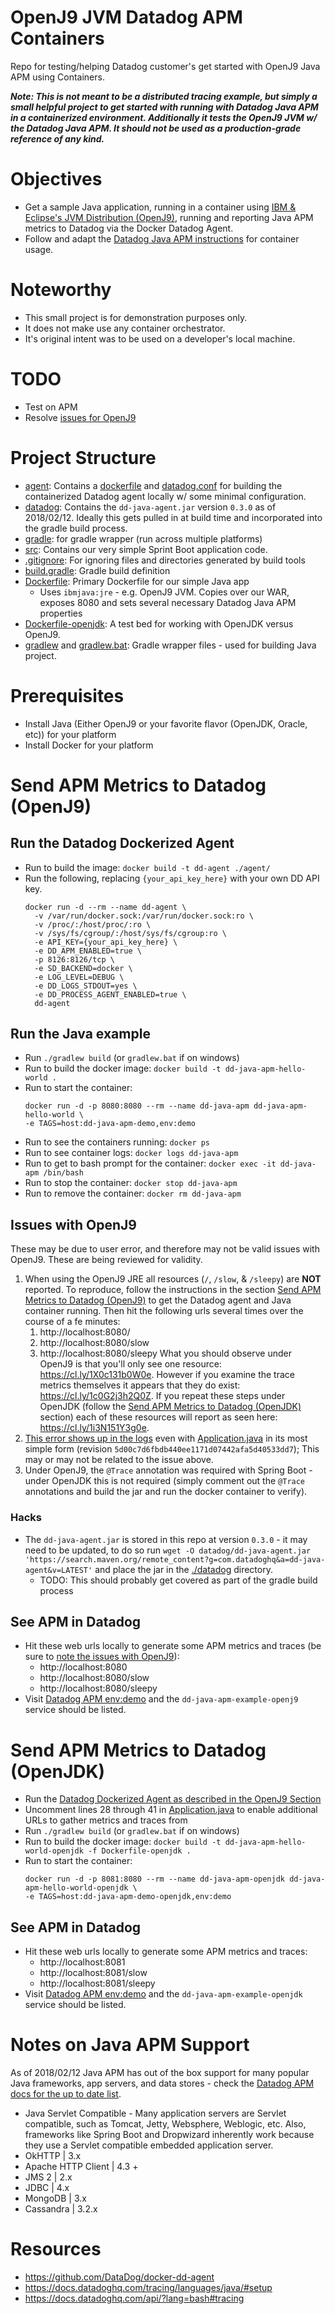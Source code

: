 # OpenJ9 JVM Datadog APM Containers
Repo for testing/helping Datadog customer's get started with OpenJ9 Java APM using Containers.

***Note: This is not meant to be a distributed tracing example, but simply a small helpful project to get started with running with Datadog Java APM in a containerized environment. Additionally it tests the OpenJ9 JVM w/ the Datadog Java APM. It should not be used as a production-grade reference of any kind.***

# Objectives
- Get a sample Java application, running in a container using [IBM & Eclipse's JVM Distribution (OpenJ9)](https://en.wikipedia.org/wiki/OpenJ9), running and reporting Java APM metrics to Datadog via the Docker Datadog Agent.
- Follow and adapt the [Datadog Java APM instructions](https://docs.datadoghq.com/tracing/languages/java/) for container usage.

# Noteworthy
- This small project is for demonstration purposes only.
- It does not make use any container orchestrator.
- It's original intent was to be used on a developer's local machine.

# TODO
- Test on APM
- Resolve [issues for OpenJ9](#issues-with-openj9)

# Project Structure
- [agent](./agent): Contains a [dockerfile](./agent/Dockerfile) and [datadog.conf](./agent/datadog.conf) for building the containerized Datadog agent locally w/ some minimal configuration.
- [datadog](./datadog): Contains the `dd-java-agent.jar` version `0.3.0` as of 2018/02/12. Ideally this gets pulled in at build time and incorporated into the gradle build process.
- [gradle](./gradle): for gradle wrapper (run across multiple platforms)
- [src](./src/main/java/hello): Contains our very simple Sprint Boot application code.
- [.gitignore](./.gitignore): For ignoring files and directories generated by build tools
- [build.gradle](./build.gralde): Gradle build definition
- [Dockerfile](./Dockerfile): Primary Dockerfile for our simple Java app
    - Uses `ibmjava:jre` - e.g. OpenJ9 JVM. Copies over our WAR, exposes 8080 and sets several necessary Datadog Java APM properties
- [Dockerfile-openjdk](./Dockerfile-openjdk): A test bed for working with OpenJDK versus OpenJ9.
- [gradlew](./gradlew) and [gradlew.bat](./gradlew.bat): Gradle wrapper files - used for building Java project.

# Prerequisites
- Install Java (Either OpenJ9 or your favorite flavor (OpenJDK, Oracle, etc)) for your platform
- Install Docker for your platform

# Send APM Metrics to Datadog (OpenJ9)
## Run the Datadog Dockerized Agent
- Run to build the image: `docker build -t dd-agent ./agent/`
- Run the following, replacing `{your_api_key_here}` with your own DD API key.
  ```
  docker run -d --rm --name dd-agent \
    -v /var/run/docker.sock:/var/run/docker.sock:ro \
    -v /proc/:/host/proc/:ro \
    -v /sys/fs/cgroup/:/host/sys/fs/cgroup:ro \
    -e API_KEY={your_api_key_here} \
    -e DD_APM_ENABLED=true \
    -p 8126:8126/tcp \
    -e SD_BACKEND=docker \
    -e LOG_LEVEL=DEBUG \
    -e DD_LOGS_STDOUT=yes \
    -e DD_PROCESS_AGENT_ENABLED=true \
    dd-agent
  ```

## Run the Java example
- Run `./gradlew build` (or `gradlew.bat` if on windows)
- Run to build the docker image: `docker build -t dd-java-apm-hello-world .`
- Run to start the container:
  ```
  docker run -d -p 8080:8080 --rm --name dd-java-apm dd-java-apm-hello-world \
  -e TAGS=host:dd-java-apm-demo,env:demo
  ```
- Run to see the containers running: `docker ps`
- Run to see container logs: `docker logs dd-java-apm`
- Run to get to bash prompt for the container: `docker exec -it dd-java-apm /bin/bash`
- Run to stop the container: `docker stop dd-java-apm`
- Run to remove the container: `docker rm dd-java-apm`

## Issues with OpenJ9
These may be due to user error, and therefore may not be valid issues with OpenJ9. These are being reviewed for validity.

1. When using the OpenJ9 JRE all resources (`/`, `/slow`, & `/sleepy`) are **NOT** reported.
To reproduce, follow the instructions in the section [Send APM Metrics to Datadog (OpenJ9)](#send-apm-metrics-to-datadog-openj9) to get the Datadog agent and Java container running. Then hit the following urls several times over the course of a fe minutes:
    1. http://localhost:8080/
    1. http://localhost:8080/slow
    1. http://localhost:8080/sleepy
What you should observe under OpenJ9 is that you'll only see one resource: https://cl.ly/1X0c131b0W0e.
However if you examine the trace metrics themselves it appears that they do
exist: https://cl.ly/1c0G2j3h2Q0Z.
If you repeat these steps under OpenJDK (follow the [Send APM Metrics to Datadog (OpenJDK)](send-apm-metrics-to-datadog-openjdk) section) each of these resources will report as seen here: https://cl.ly/1i3N151Y3g0e.
1. [This error shows up in the logs](https://gist.github.com/ckelner/ffbd6182bdff27929715a0d85ac991b4) even with [Application.java](https://github.com/ckelner/OpenJ9-jvm-datadog-apm-containers/blob/5d00c7d6fbdb440ee1171d07442afa5d40533dd7/src/main/java/hello/Application.java) in its most simple form (revision `5d00c7d6fbdb440ee1171d07442afa5d40533dd7`); This may or may not be related to the issue above.
1. Under OpenJ9, the `@Trace` annotation was required with Spring Boot - under OpenJDK this is not required (simply comment out the `@Trace` annotations and build the jar and run the docker container to verify).

### Hacks
- The `dd-java-agent.jar` is stored in this repo at version `0.3.0` - it may need to be updated, to do so run `wget -O datadog/dd-java-agent.jar 'https://search.maven.org/remote_content?g=com.datadoghq&a=dd-java-agent&v=LATEST'` and place the jar in the [./datadog](./datadog) directory.
    - TODO: This should probably get covered as part of the gradle build process

## See APM in Datadog
- Hit these web urls locally to generate some APM metrics and traces (be sure to [note the issues with OpenJ9](#issues-with-openj9)):
    - http://localhost:8080
    - http://localhost:8080/slow
    - http://localhost:8080/sleepy
- Visit [Datadog APM env:demo](https://app.datadoghq.com/apm/services?env=demo) and the `dd-java-apm-example-openj9` service should be listed.

# Send APM Metrics to Datadog (OpenJDK)
- Run the [Datadog Dockerized Agent as described in the OpenJ9 Section](#run-the-datadog-dockerized-agent)
- Uncomment lines 28 through 41 in [Application.java](./src/main/java/hello/Application.java#L28-L41) to enable additional URLs to gather metrics and traces from
- Run `./gradlew build` (or `gradlew.bat` if on windows)
- Run to build the docker image: `docker build -t dd-java-apm-hello-world-openjdk -f Dockerfile-openjdk .`
- Run to start the container:
  ```
  docker run -d -p 8081:8080 --rm --name dd-java-apm-openjdk dd-java-apm-hello-world-openjdk \
  -e TAGS=host:dd-java-apm-demo-openjdk,env:demo
  ```

## See APM in Datadog
- Hit these web urls locally to generate some APM metrics and traces:
    - http://localhost:8081
    - http://localhost:8081/slow
    - http://localhost:8081/sleepy
- Visit [Datadog APM env:demo](https://app.datadoghq.com/apm/services?env=demo) and the `dd-java-apm-example-openjdk` service should be listed.

# Notes on Java APM Support
As of 2018/02/12 Java APM has out of the box support for many popular Java frameworks, app servers, and data stores - check the [Datadog APM docs for the up to date list](https://docs.datadoghq.com/tracing/languages/java/#integrations).
- Java Servlet Compatible - Many application servers are Servlet compatible, such as Tomcat, Jetty, Websphere, Weblogic, etc. Also, frameworks like Spring Boot and Dropwizard inherently work because they use a Servlet compatible embedded application server.
- OkHTTP | 3.x
- Apache HTTP Client | 4.3 +
- JMS 2 | 2.x
- JDBC | 4.x
- MongoDB | 3.x
- Cassandra | 3.2.x

# Resources
- https://github.com/DataDog/docker-dd-agent
- https://docs.datadoghq.com/tracing/languages/java/#setup
- https://docs.datadoghq.com/api/?lang=bash#tracing
